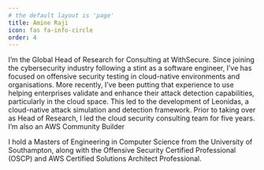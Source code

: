 ```yaml
---
# the default layout is 'page'
title: Amine Raji
icon: fas fa-info-circle
order: 4
---
```


<!-- > Add Markdown syntax content to file `_tabs/about.md`{: .filepath } and it will show up on this page.
{: .prompt-tip } -->

<!-- # Amine RAJI -->

<!-- ## About me -->

I’m the Global Head of Research for Consulting at WithSecure. Since joining the
cybersecurity industry following a stint as a software engineer, I’ve has
focused on offensive security testing in cloud-native environments and
organisations. More recently, I’ve been putting that experience to use helping
enterprises validate and enhance their attack detection capabilities,
particularly in the cloud space. This led to the development of Leonidas, a
cloud-native attack simulation and detection framework. Prior to taking over as
Head of Research, I led the cloud security consulting team for five years. I’m
also an AWS Community Builder

I hold a Masters of Engineering in Computer Science from the University of
Southampton, along with the Offensive Security Certified Professional (OSCP) and
AWS Certified Solutions Architect Professional.